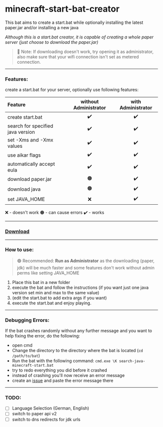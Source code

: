 # minecraft-start-bat-creator
This bat aims to create a start.bat while optionally installing the latest paper.jar and/or installing a new java 

*Although this is a start.bat creator, it is capable of creating a whole paper server (just choose to download the paper.jar)*

> 🔴 Note: If downloading doesn't work, try opening it as administrator, also make sure that your wifi connection isn't set as metered connection.

* * *

### Features:

create a start.bat for your server, optionally use following features:

Feature | without Administrator | with Administrator
:-- | :-: | :-:
create start.bat | ✔️ | ✔️
search for specified java version | ✔️ | ✔️
set -Xms and -Xmx values | ✔️ | ✔️
use aikar flags | ✔️ | ✔️
automatically accept eula | ✔️ | ✔️
download paper.jar | 🟠 | ✔️
download java | 🟠 | ✔️
set JAVA_HOME | ❌ | ✔️

❌ - doesn't work
🟠 - can cause errors
✔️ - works

* * *

### [Download](https://github.com/l4zs/minecraft-start-bat-creator/archive/refs/heads/main.zip)

* * *

### How to use:

> 🟢 Recommended: **Run as Administrator** as the downloading (paper, jdk) will be much faster and some features don't work without admin perms like setting JAVA_HOME

1. Place this bat in a new folder
2. execute the bat and follow the instructions (if you want just one java version set min and max to the same value)
3. (edit the start.bat to add extra args if you want)
4. execute the start.bat and enjoy playing.

* * *

### Debugging Errors:

If the bat crashes randomly without any further message and you want to help fixing the error, do the following:
- open cmd
- Change the directory to the directory where the bat is located (`cd /path/to/bat`)
- Run the bat with the following command: `cmd.exe \K search-java-minecraft-start.bat`
- try to redo everything you did before it crashed
- instead of crashing you'll now receive an error message
- create an [issue](https://github.com/l4zs/minecraft-start-bat-creator/issues/new) and paste the error message there

* * *

### TODO:
- [ ] Language Selection (German, English)
- [ ] switch to paper api v2
- [ ] switch to dns redirects for jdk urls
